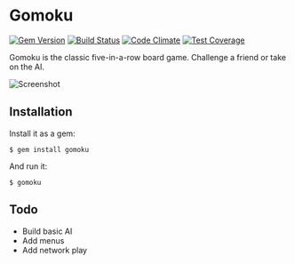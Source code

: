# Gomoku

[![Gem Version](https://badge.fury.io/rb/gomoku.svg)](http://badge.fury.io/rb/gomoku) [![Build Status](https://travis-ci.org/dtcristo/gomoku.svg?branch=master)](https://travis-ci.org/dtcristo/gomoku) [![Code Climate](https://codeclimate.com/github/dtcristo/gomoku/badges/gpa.svg)](https://codeclimate.com/github/dtcristo/gomoku) [![Test Coverage](https://codeclimate.com/github/dtcristo/gomoku/badges/coverage.svg)](https://codeclimate.com/github/dtcristo/gomoku/coverage)

Gomoku is the classic five-in-a-row board game. Challenge a friend or take on the AI.

![Screenshot](https://raw.github.com/dtcristo/gomoku/master/assets/screenshot.png)

## Installation

Install it as a gem:

    $ gem install gomoku

And run it:

    $ gomoku

## Todo

* Build basic AI
* Add menus
* Add network play
